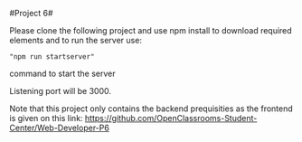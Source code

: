 #Project 6#

Please clone the following project and use npm install to download required elements and to run the server use: 

    "npm run startserver"
 
 command to start the server

Listening port will be 3000.

Note that this project only contains the backend prequisities as the frontend is given on this link: https://github.com/OpenClassrooms-Student-Center/Web-Developer-P6